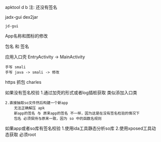 
apktool
    d
    b
        注: 还没有签名


jadx-gui
    dex2jar

    jd-gui



App名称和图标的修改



包名 和 签名



应用入口壳
    EntryActivity -> MainActivity

    手写 smali
    手写 java -> smali -> 修改



https 抓包
    charles




如果没有签名校验
    1.通过加壳的形式或者log插桩获取
        类似添加入口类

    2.直接抽取so文件然后构建一个新app
        无法正确解压 apk
        新app的签名 与 原来app的签名 不一样，因为这是在没有签名检验的情况下
        包名 必须保持与原来一致，因为 so 中的函数名规则


如果app或者so库有签名校验
    1.使用ida工具静态分析so库
    2.使用xposed工具动态获取
        必须root
